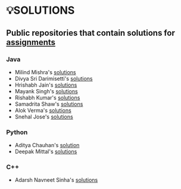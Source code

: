 # 💡SOLUTIONS

## Public repositories that contain solutions for [assignments](https://github.com/kunal-kushwaha/DSA-Bootcamp-Java/tree/main/assignments)

### Java

- Milind Mishra's [solutions](https://github.com/thatbeautifuldream/java-dsa-bootcamp)
- Divya Sri Darimisetti's [solutions](https://github.com/irsayvid/problem-attic)
- Hrishabh Jain's [solutions](https://github.com/Hrishabh5/Java-DSA-Kunal-Kushwaha)
- Mayank Singh's [solutions](https://github.com/mayankkuthar/DSA-with-JAVA)
- Rishabh Kumar's [solutions](https://github.com/crishabhkumar/Leetcode)
- Samadrita Shaw's [solutions](https://github.com/Samadrita-Shaw/Leetcode-Solutions-DSAwithKunal)
- Alok Verma's [solutions](https://github.com/alokVerma749/DSA-Bootcamp-assignment-solutions.git)
- Snehal Jose's [solutions](https://github.com/snehaljos/Java_Solutions)

### Python

- Aditya Chauhan's [solution](https://github.com/aditya-2703/DSA)
- Deepak Mittal's [solutions](https://github.com/yesdeepakmittal/competitive-coding/tree/main/Kunal-DSA-Py-Solution)

### C++

- Adarsh Navneet Sinha's [solutions](https://github.com/geeky01adarsh/DSA-Interview-Questions)
